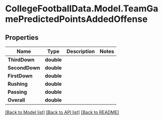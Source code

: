 # CollegeFootballData.Model.TeamGamePredictedPointsAddedOffense

## Properties

Name | Type | Description | Notes
------------ | ------------- | ------------- | -------------
**ThirdDown** | **double** |  | 
**SecondDown** | **double** |  | 
**FirstDown** | **double** |  | 
**Rushing** | **double** |  | 
**Passing** | **double** |  | 
**Overall** | **double** |  | 

[[Back to Model list]](../README.md#documentation-for-models) [[Back to API list]](../README.md#documentation-for-api-endpoints) [[Back to README]](../README.md)

